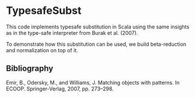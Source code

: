 TypesafeSubst
=============

This code implements typesafe substitution in Scala using the same insights as in the type-safe
interpreter from Burak et al. (2007).

To demonstrate how this substitution can be used, we build beta-reduction and normalization on top of it.

Bibliography
------------
Emir, B., Odersky, M., and Williams, J. Matching objects with patterns. In
ECOOP. Springer-Verlag, 2007, pp. 273–298.
